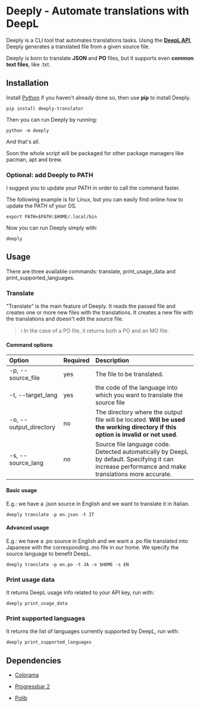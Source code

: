 # Deeply - Automate translations with DeepL

Deeply is a CLI tool that automates translations tasks.
Using the [**DeepL API**](https://www.deepl.com/it/docs-api/), Deeply generates a translated file from a given source file. 

Deeply is born to translate **JSON** and **PO** files, but it supports even **common text files**, like .txt.

## Installation

Install [Python](https://www.python.org/) if you haven't already done so, then use **pip** to install Deeply.

```shell
pip install deeply-translator
```

Then you can run Deeply by running:

```shell
python -m deeply
```

And that's all.

Soon the whole script will be packaged for other package managers like pacman, apt and brew.

### Optional: add Deeply to PATH

I suggest you to update your PATH in order to call the command faster.

The following example is for Linux, but you can easily find online how to update the PATH of your OS.

```shell
export PATH=$PATH:$HOME/.local/bin
```

Now you can run Deeply simply with: 

```shell
deeply
```

## Usage

There are three available commands: translate, print_usage_data and print_supported_languages. 

### Translate

"Translate" is the main feature of Deeply. It reads the passed file and creates one or more new files with the translations. It creates a new file with the translations and doesn't edit the source file. 

> ℹ️ In the case of a PO file, it returns both a PO and an MO file.

#### Command options

| Option                 | Required | Description                                                                                                                                        |
|:---------------------- |:-------- |:-------------------------------------------------------------------------------------------------------------------------------------------------- |
| -p, --source_file      | yes      | The file to be translated.                                                                                                                         |
| -t, --target_lang      | yes      | the code of the language into which you want to translate the source file                                                                          |
| -o, --output_directory | no       | The directory where the output file will be located. **Will be used the working directory if this option is invalid or not used**.                 |
| -s, --source_lang      | no       | Source file language code. Detected automatically by DeepL by default. Specifying it can increase performance and make translations more accurate. |

#### Basic usage

E.g.: we have a .json source in English and we want to translate it in Italian.

```shell
deeply translate -p en.json -t IT
```

#### Advanced usage

E.g.: we have a .po source in English and we want a .po file translated into Japanese with the corresponding .mo file in our home. We specify the source language to benefit DeepL.

```shell
deeply translate -p en.po -t JA -o $HOME -s EN
```

### Print usage data

It returns DeepL usage info related to your API key, run with: 

```shell
deeply print_usage_data
```

### Print supported languages

It returns the list of languages currently supported by DeepL, run with:

```shell
deeply print_supported_languages
```

## Dependencies

- [Colorama](https://github.com/tartley/colorama)

- [Progressbar 2](https://github.com/WoLpH/python-progressbar)

- [Polib](https://github.com/izimobil/polib/)
